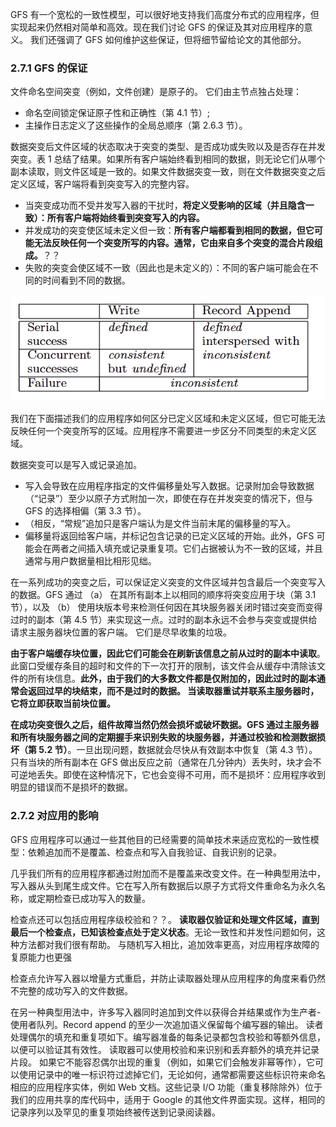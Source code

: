 GFS 有一个宽松的一致性模型，可以很好地支持我们高度分布式的应用程序，但实现起来仍然相对简单和高效。现在我们讨论 GFS 的保证及其对应用程序的意义。 我们还强调了 GFS 如何维护这些保证，但将细节留给论文的其他部分。

### 2.7.1  GFS 的保证
文件命名空间突变（例如，文件创建）是原子的。
它们由主节点独占处理：
- 命名空间锁定保证原子性和正确性（第 4.1 节）;
- 主操作日志定义了这些操作的全局总顺序（第 2.6.3 节）。

数据突变后文件区域的状态取决于突变的类型、是否成功或失败以及是否存在并发突变。表 1 总结了结果。如果所有客户端始终看到相同的数据，则无论它们从哪个副本读取，则文件区域是一致的。如果文件数据突变一致，则在文件数据突变之后定义区域，客户端将看到突变写入的完整内容。
- 当突变成功而不受并发写入器的干扰时，**将定义受影响的区域（并且隐含一致）：所有客户端将始终看到突变写入的内容。**
- 并发成功的突变使区域未定义但一致：**所有客户端都看到相同的数据，但它可能无法反映任何一个突变所写的内容。通常，它由来自多个突变的混合片段组成。**？？
- 失败的突变会使区域不一致（因此也是未定义的）：不同的客户端可能会在不同的时间看到不同的数据。


![](asserts/Pasted%20image%2020250808205904.png)

我们在下面描述我们的应用程序如何区分已定义区域和未定义区域，但它可能无法反映任何一个突变所写的区域。应用程序不需要进一步区分不同类型的未定义区域。

数据突变可以是写入或记录追加。
- 写入会导致在应用程序指定的文件偏移量处写入数据。记录附加会导致数据（“记录”）至少以原子方式附加一次，即使在存在并发突变的情况下，但与 GFS 的选择相偏（第 3.3 节）。
- （相反，“常规”追加只是客户端认为是文件当前末尾的偏移量的写入。
- 偏移量将返回给客户端，并标记包含记录的已定义区域的开始。此外，GFS 可能会在两者之间插入填充或记录重复项。它们占据被认为不一致的区域，并且通常与用户数据量相比相形见绌。

在一系列成功的突变之后，可以保证定义突变的文件区域并包含最后一个突变写入的数据。GFS 通过 （a） 在其所有副本上以相同的顺序将突变应用于块（第 3.1 节），以及 （b） 使用块版本号来检测任何因在其块服务器关闭时错过突变而变得过时的副本（第 4.5 节）来实现这一点。过时的副本永远不会参与突变或提供给请求主服务器块位置的客户端。 它们是尽早收集的垃圾。

**由于客户端缓存块位置，因此它们可能会在刷新该信息之前从过时的副本中读取**。此窗口受缓存条目的超时和文件的下一次打开的限制，该文件会从缓存中清除该文件的所有块信息。**此外，由于我们的大多数文件都是仅附加的，因此过时的副本通常会返回过早的块结束，而不是过时的数据。 当读取器重试并联系主服务器时，它将立即获取当前块位置。**


**在成功突变很久之后，组件故障当然仍然会损坏或破坏数据。GFS 通过主服务器和所有块服务器之间的定期握手来识别失败的块服务器，并通过校验和检测数据损坏（第 5.2 节）**。一旦出现问题，数据就会尽快从有效副本中恢复（第 4.3 节）。只有当块的所有副本在 GFS 做出反应之前（通常在几分钟内）丢失时，块才会不可逆地丢失。即使在这种情况下，它也会变得不可用，而不是损坏：应用程序收到明显的错误而不是损坏的数据。

### 2.7.2 对应用的影响
GFS 应用程序可以通过一些其他目的已经需要的简单技术来适应宽松的一致性模型：依赖追加而不是覆盖、检查点和写入自我验证、自我识别的记录。

几乎我们所有的应用程序都通过附加而不是覆盖来改变文件。在一种典型用法中，写入器从头到尾生成文件。它在写入所有数据后以原子方式将文件重命名为永久名称，或定期检查已成功写入的数量。

检查点还可以包括应用程序级校验和？？。 **读取器仅验证和处理文件区域，直到最后一个检查点，已知该检查点处于定义状态**。无论一致性和并发性问题如何，这种方法都对我们很有帮助。 与随机写入相比，追加效率更高，对应用程序故障的复原能力也更强

检查点允许写入器以增量方式重启，并防止读取器处理从应用程序的角度来看仍然不完整的成功写入的文件数据。

在另一种典型用法中，许多写入器同时追加到文件以获得合并结果或作为生产者-使用者队列。Record append 的至少一次追加语义保留每个编写器的输出。 读者处理偶尔的填充和重复项如下。编写器准备的每条记录都包含校验和等额外信息，以便可以验证其有效性。 读取器可以使用校验和来识别和丢弃额外的填充并记录片段。 如果它不能容忍偶尔出现的重复（例如，如果它们会触发非幂等作），它可以使用记录中的唯一标识符过滤掉它们，无论如何，通常都需要这些标识符来命名相应的应用程序实体，例如 Web 文档。这些记录 I/O 功能（重复移除除外）位于我们的应用共享的库代码中，适用于 Google 的其他文件界面实现。这样，相同的记录序列以及罕见的重复项始终被传送到记录阅读器。


